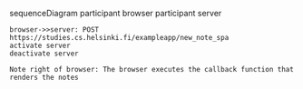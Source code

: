 sequenceDiagram
    participant browser
    participant server
    
    browser->>server: POST https://studies.cs.helsinki.fi/exampleapp/new_note_spa
    activate server
    deactivate server

    Note right of browser: The browser executes the callback function that renders the notes 
